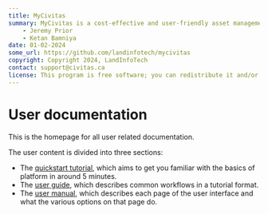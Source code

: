 ```yaml
---
title: MyCivitas
summary: MyCivitas is a cost-effective and user-friendly asset management platform designed specifically for small communities. This comprehensive solution offers an all-inclusive and easy-to-use platform, empowering users to efficiently record and manage their assets within a powerful information system. With MyCivitas, communities can streamline their asset management processes, ensuring a seamless and effective approach to organising and overseeing their valuable resources.
    - Jeremy Prior
    - Ketan Bamniya
date: 01-02-2024
some_url: https://github.com/landinfotech/mycivitas
copyright: Copyright 2024, LandInfoTech
contact: support@civitas.ca
license: This program is free software; you can redistribute it and/or modify it under the terms of the GNU Affero General Public License as published by the Free Software Foundation; either version 3 of the License, or (at your option) any later version.
---
```


# User documentation

This is the homepage for all user related documentation.

The user content is divided into three sections:

- The [quickstart tutorial](quickstart/index.md), which aims to get you familiar with the basics of platform in around 5 minutes.
- The [user guide](guide/index.md), which describes common workflows in a tutorial format.
- The [user manual](manual/index.md), which describes each page of the user interface and what the various options on that page do.
